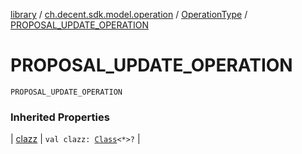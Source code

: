 [library](../../index.md) / [ch.decent.sdk.model.operation](../index.md) / [OperationType](index.md) / [PROPOSAL_UPDATE_OPERATION](./-p-r-o-p-o-s-a-l_-u-p-d-a-t-e_-o-p-e-r-a-t-i-o-n.md)

# PROPOSAL_UPDATE_OPERATION

`PROPOSAL_UPDATE_OPERATION`

### Inherited Properties

| [clazz](clazz.md) | `val clazz: `[`Class`](http://docs.oracle.com/javase/6/docs/api/java/lang/Class.html)`<*>?` |

